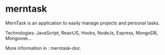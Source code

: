 # merntask

MernTask is an application to easily manage projects and personal tasks.

Technologies: JavaScript, ReactJS, Hooks, NodeJs, Express, MongoDB, Mongoose...

More information in : merntask-doc.
